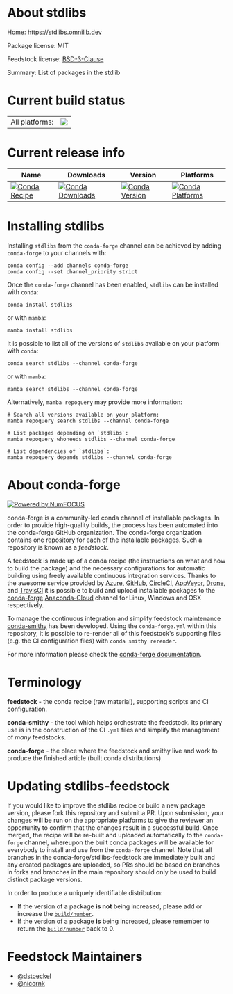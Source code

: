 About stdlibs
=============

Home: https://stdlibs.omnilib.dev

Package license: MIT

Feedstock license: [BSD-3-Clause](https://github.com/conda-forge/stdlibs-feedstock/blob/main/LICENSE.txt)

Summary: List of packages in the stdlib

Current build status
====================


<table><tr><td>All platforms:</td>
    <td>
      <a href="https://dev.azure.com/conda-forge/feedstock-builds/_build/latest?definitionId=17696&branchName=main">
        <img src="https://dev.azure.com/conda-forge/feedstock-builds/_apis/build/status/stdlibs-feedstock?branchName=main">
      </a>
    </td>
  </tr>
</table>

Current release info
====================

| Name | Downloads | Version | Platforms |
| --- | --- | --- | --- |
| [![Conda Recipe](https://img.shields.io/badge/recipe-stdlibs-green.svg)](https://anaconda.org/conda-forge/stdlibs) | [![Conda Downloads](https://img.shields.io/conda/dn/conda-forge/stdlibs.svg)](https://anaconda.org/conda-forge/stdlibs) | [![Conda Version](https://img.shields.io/conda/vn/conda-forge/stdlibs.svg)](https://anaconda.org/conda-forge/stdlibs) | [![Conda Platforms](https://img.shields.io/conda/pn/conda-forge/stdlibs.svg)](https://anaconda.org/conda-forge/stdlibs) |

Installing stdlibs
==================

Installing `stdlibs` from the `conda-forge` channel can be achieved by adding `conda-forge` to your channels with:

```
conda config --add channels conda-forge
conda config --set channel_priority strict
```

Once the `conda-forge` channel has been enabled, `stdlibs` can be installed with `conda`:

```
conda install stdlibs
```

or with `mamba`:

```
mamba install stdlibs
```

It is possible to list all of the versions of `stdlibs` available on your platform with `conda`:

```
conda search stdlibs --channel conda-forge
```

or with `mamba`:

```
mamba search stdlibs --channel conda-forge
```

Alternatively, `mamba repoquery` may provide more information:

```
# Search all versions available on your platform:
mamba repoquery search stdlibs --channel conda-forge

# List packages depending on `stdlibs`:
mamba repoquery whoneeds stdlibs --channel conda-forge

# List dependencies of `stdlibs`:
mamba repoquery depends stdlibs --channel conda-forge
```


About conda-forge
=================

[![Powered by
NumFOCUS](https://img.shields.io/badge/powered%20by-NumFOCUS-orange.svg?style=flat&colorA=E1523D&colorB=007D8A)](https://numfocus.org)

conda-forge is a community-led conda channel of installable packages.
In order to provide high-quality builds, the process has been automated into the
conda-forge GitHub organization. The conda-forge organization contains one repository
for each of the installable packages. Such a repository is known as a *feedstock*.

A feedstock is made up of a conda recipe (the instructions on what and how to build
the package) and the necessary configurations for automatic building using freely
available continuous integration services. Thanks to the awesome service provided by
[Azure](https://azure.microsoft.com/en-us/services/devops/), [GitHub](https://github.com/),
[CircleCI](https://circleci.com/), [AppVeyor](https://www.appveyor.com/),
[Drone](https://cloud.drone.io/welcome), and [TravisCI](https://travis-ci.com/)
it is possible to build and upload installable packages to the
[conda-forge](https://anaconda.org/conda-forge) [Anaconda-Cloud](https://anaconda.org/)
channel for Linux, Windows and OSX respectively.

To manage the continuous integration and simplify feedstock maintenance
[conda-smithy](https://github.com/conda-forge/conda-smithy) has been developed.
Using the ``conda-forge.yml`` within this repository, it is possible to re-render all of
this feedstock's supporting files (e.g. the CI configuration files) with ``conda smithy rerender``.

For more information please check the [conda-forge documentation](https://conda-forge.org/docs/).

Terminology
===========

**feedstock** - the conda recipe (raw material), supporting scripts and CI configuration.

**conda-smithy** - the tool which helps orchestrate the feedstock.
                   Its primary use is in the construction of the CI ``.yml`` files
                   and simplify the management of *many* feedstocks.

**conda-forge** - the place where the feedstock and smithy live and work to
                  produce the finished article (built conda distributions)


Updating stdlibs-feedstock
==========================

If you would like to improve the stdlibs recipe or build a new
package version, please fork this repository and submit a PR. Upon submission,
your changes will be run on the appropriate platforms to give the reviewer an
opportunity to confirm that the changes result in a successful build. Once
merged, the recipe will be re-built and uploaded automatically to the
`conda-forge` channel, whereupon the built conda packages will be available for
everybody to install and use from the `conda-forge` channel.
Note that all branches in the conda-forge/stdlibs-feedstock are
immediately built and any created packages are uploaded, so PRs should be based
on branches in forks and branches in the main repository should only be used to
build distinct package versions.

In order to produce a uniquely identifiable distribution:
 * If the version of a package **is not** being increased, please add or increase
   the [``build/number``](https://docs.conda.io/projects/conda-build/en/latest/resources/define-metadata.html#build-number-and-string).
 * If the version of a package **is** being increased, please remember to return
   the [``build/number``](https://docs.conda.io/projects/conda-build/en/latest/resources/define-metadata.html#build-number-and-string)
   back to 0.

Feedstock Maintainers
=====================

* [@dstoeckel](https://github.com/dstoeckel/)
* [@nicornk](https://github.com/nicornk/)

